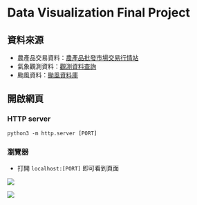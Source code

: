 # Data Visualization Final Project
## 資料來源
* 農產品交易資料：[農產品批發市場交易行情站](https://amis.afa.gov.tw/menu/VegMenuTransInfo.aspx)
* 氣象觀測資料：[觀測資料查詢](https://e-service.cwb.gov.tw/HistoryDataQuery/index.jsp)
* 颱風資料：[颱風資料庫](https://rdc28.cwb.gov.tw/)


## 開啟網頁
### HTTP server
```
python3 -m http.server [PORT]
```
### 瀏覽器
* 打開 `localhost:[PORT]` 即可看到頁面

![](https://i.imgur.com/8Gs6sCa.png)

![](https://i.imgur.com/SbvbWuT.png)